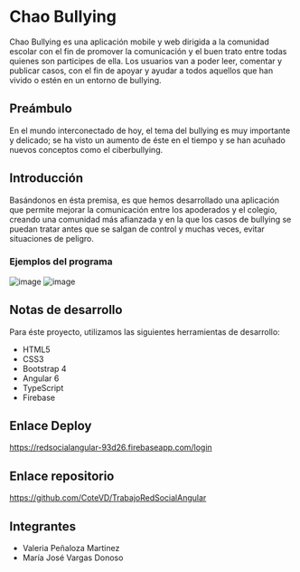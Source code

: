 # Chao Bullying

Chao Bullying es una aplicación mobile y web dirigida a la comunidad escolar con el fin de promover la comunicación y el buen trato entre todas quienes son participes de ella. Los usuarios van a poder leer, comentar y publicar casos, con el fin de apoyar y ayudar a todos aquellos que han vivido o estén en un entorno de bullying.

## Preámbulo

En el mundo interconectado de hoy, el tema del bullying es muy importante y delicado; se ha visto un aumento de éste en el tiempo y se han acuñado nuevos conceptos como el ciberbullying.

## Introducción

Basándonos en ésta premisa, es que hemos desarrollado una aplicación que permite mejorar la comunicación entre los apoderados y el colegio, creando una comunidad más afianzada y en la que los casos de bullying se puedan tratar antes que se salgan de control y muchas veces, evitar situaciones de peligro.
### Ejemplos del programa

![image](https://github.com/CoteVD/TrabajoRedSocialAngular/blob/master/ej1.jpg)
![image](https://github.com/CoteVD/TrabajoRedSocialAngular/blob/master/ej2.jpg)

## Notas de desarrollo

Para éste proyecto, utilizamos las siguientes herramientas de desarrollo:
- HTML5
- CSS3
- Bootstrap 4
- Angular 6
- TypeScript
- Firebase

## Enlace Deploy

https://redsocialangular-93d26.firebaseapp.com/login

## Enlace repositorio

https://github.com/CoteVD/TrabajoRedSocialAngular

## Integrantes
- Valeria Peñaloza Martinez
- María José Vargas Donoso
